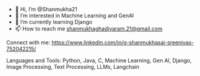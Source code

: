 - 👋 Hi, I’m @Shanmukha21
- 👀 I’m interested in Machine Learning and GenAI
- 🌱 I’m currently learning Django
- 📫 How to reach me shanmukhaghadiyaram.21@gmail.com

<!---
Shanmukha21/Shanmukha21 is a ✨ special ✨ repository because its `README.md` (this file) appears on your GitHub profile.
You can click the Preview link to take a look at your changes.
--->
Connect with me:
https://www.linkedin.com/in/g-shanmukhasai-sreenivas-752042215/

Languages and Tools:
Python, Java, C, Machine Learning, Gen AI, Django, Image Processing, Text Processing, LLMs, Langchain
